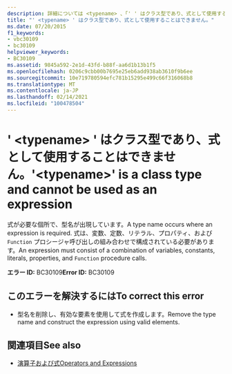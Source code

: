 ```yaml
---
description: 詳細については <typename> 、「' ' はクラス型であり、式として使用することはできません。
title: "' <typename> ' はクラス型であり、式として使用することはできません。"
ms.date: 07/20/2015
f1_keywords:
- vbc30109
- bc30109
helpviewer_keywords:
- BC30109
ms.assetid: 9845a592-2e1d-43fd-b88f-aa6d1b13b1f5
ms.openlocfilehash: 0206c9cbb00b7695e25eb6add938ab3610f9b6ee
ms.sourcegitcommit: 10e719780594efc781b15295e499c66f316068b8
ms.translationtype: MT
ms.contentlocale: ja-JP
ms.lasthandoff: 02/14/2021
ms.locfileid: "100478504"
---
```

# <a name="typename-is-a-class-type-and-cannot-be-used-as-an-expression"></a><span data-ttu-id="b49ee-103">' \<typename> ' はクラス型であり、式として使用することはできません。</span><span class="sxs-lookup"><span data-stu-id="b49ee-103">'\<typename>' is a class type and cannot be used as an expression</span></span>

<span data-ttu-id="b49ee-104">式が必要な個所で、型名が出現しています。</span><span class="sxs-lookup"><span data-stu-id="b49ee-104">A type name occurs where an expression is required.</span></span> <span data-ttu-id="b49ee-105">式は、変数、定数、リテラル、プロパティ、および `Function` プロシージャ呼び出しの組み合わせで構成されている必要があります。</span><span class="sxs-lookup"><span data-stu-id="b49ee-105">An expression must consist of a combination of variables, constants, literals, properties, and `Function` procedure calls.</span></span>  
  
 <span data-ttu-id="b49ee-106">**エラー ID:** BC30109</span><span class="sxs-lookup"><span data-stu-id="b49ee-106">**Error ID:** BC30109</span></span>  
  
## <a name="to-correct-this-error"></a><span data-ttu-id="b49ee-107">このエラーを解決するには</span><span class="sxs-lookup"><span data-stu-id="b49ee-107">To correct this error</span></span>  
  
- <span data-ttu-id="b49ee-108">型名を削除し、有効な要素を使用して式を作成します。</span><span class="sxs-lookup"><span data-stu-id="b49ee-108">Remove the type name and construct the expression using valid elements.</span></span>  
  
## <a name="see-also"></a><span data-ttu-id="b49ee-109">関連項目</span><span class="sxs-lookup"><span data-stu-id="b49ee-109">See also</span></span>

- [<span data-ttu-id="b49ee-110">演算子および式</span><span class="sxs-lookup"><span data-stu-id="b49ee-110">Operators and Expressions</span></span>](../programming-guide/language-features/operators-and-expressions/index.md)
